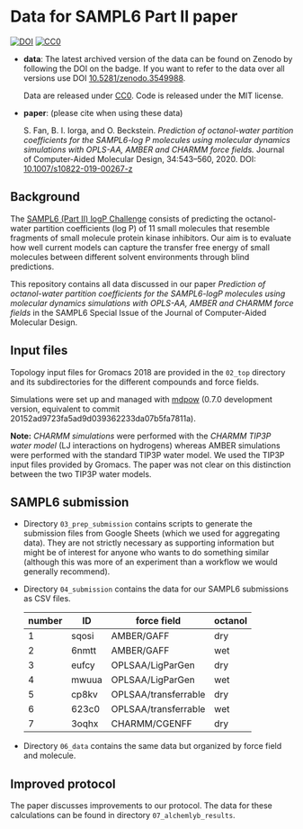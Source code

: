 # Data for SAMPL6 Part II paper
[![DOI](https://zenodo.org/badge/223044465.svg)](https://zenodo.org/badge/latestdoi/223044465)
[![CC0](https://licensebuttons.net/p/zero/1.0/80x15.png)](http://creativecommons.org/publicdomain/zero/1.0/)

- **data**: The latest archived version of the data can be found on
  Zenodo by following the DOI on the badge. If you want to refer to
  the data over all versions use DOI
  [10.5281/zenodo.3549988](https://doi.org/10.5281/zenodo.3549988).
  
  Data are released under
  [CC0](http://creativecommons.org/publicdomain/zero/1.0/). Code is released
  under the MIT license.
- **paper**: (please cite when using these data)

  S. Fan, B. I. Iorga, and O. Beckstein. _Prediction of octanol-water partition coefficients for the SAMPL6-log P molecules using molecular dynamics simulations with OPLS-AA, AMBER and CHARMM force fields._ Journal of Computer-Aided Molecular Design, 34:543–560, 2020. DOI: [10.1007/s10822-019-00267-z](https://doi.org/10.1007/s10822-019-00267-z)

## Background

The [SAMPL6 (Part II) logP
Challenge](https://github.com/MobleyLab/SAMPL6/blob/master/logP_challenge_instructions.md)
consists of predicting the octanol-water partition coefficients (log
P) of 11 small molecules that resemble fragments of small molecule
protein kinase inhibitors. Our aim is to evaluate how well current
models can capture the transfer free energy of small molecules between
different solvent environments through blind predictions.

This repository contains all data discussed in our paper _Prediction
of octanol-water partition coefficients for the SAMPL6-logP molecules
using molecular dynamics simulations with OPLS-AA, AMBER and CHARMM
force fields_ in the SAMPL6 Special Issue of the Journal of
Computer-Aided Molecular Design. 

## Input files

Topology input files for Gromacs 2018 are provided in the `02_top` directory
and its subdirectories for the different compounds and force fields. 

Simulations were set up and managed with
[mdpow](https://github.com/Becksteinlab/MDPOW) (0.7.0 development
version, equivalent to commit
20152ad9723fa5ad9d039362233da07b5fa7811a).

**Note:** _CHARMM simulations_ were performed with the _CHARMM TIP3P water model_ (LJ interactions on hydrogens) whereas AMBER simulations were performed with the standard TIP3P water model. We used the TIP3P input files provided by Gromacs. The paper was not clear on this distinction between the two TIP3P water models.

## SAMPL6 submission

- Directory `03_prep_submission` contains scripts to generate the
  submission files from Google Sheets (which we used for aggregating
  data). They are not strictly necessary as supporting information but
  might be of interest for anyone who wants to do something similar
  (although this was more of an experiment than a workflow we would
  generally recommend).
- Directory `04_submission` contains the data for our SAMPL6
  submissions as CSV files.
  
  | number 	| ID    	| force field          	| octanol 	|
  |--------	|-------	|----------------------	|---------	|
  | 1      	| sqosi 	| AMBER/GAFF           	| dry     	|
  | 2      	| 6nmtt 	| AMBER/GAFF           	| wet     	|
  | 3      	| eufcy 	| OPLSAA/LigParGen     	| dry     	|
  | 4      	| mwuua 	| OPLSAA/LigParGen     	| wet     	|
  | 5      	| cp8kv 	| OPLSAA/transferrable 	| dry     	|
  | 6      	| 623c0 	| OPLSAA/transferrable 	| wet     	|
  | 7      	| 3oqhx 	| CHARMM/CGENFF        	| dry     	|
- Directory `06_data` contains the same data but organized by force
  field and molecule.

## Improved protocol

The paper discusses improvements to our protocol. The data for these
calculations can be found in directory `07_alchemlyb_results`.

